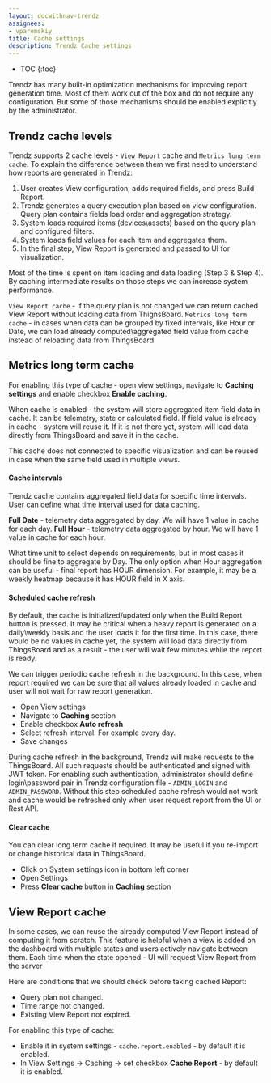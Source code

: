 ```yaml
---
layout: docwithnav-trendz
assignees:
- vparomskiy
title: Cache settings
description: Trendz Cache settings 
---
```


* TOC
{:toc}

Trendz has many built-in optimization mechanisms for improving report generation time. Most of them work out of the box 
and do not require any configuration. But some of those mechanisms should be enabled explicitly by the administrator.

## Trendz cache levels

Trendz supports 2 cache levels - `View Report` cache and `Metrics long term cache`. To explain the difference between them 
we first need to understand how reports are generated in Trendz:

1. User creates View configuration, adds required fields, and press Build Report.
2. Trendz generates a query execution plan based on view configuration. Query plan contains fields load order and aggregation strategy.
3. System loads required items (devices\assets) based on the query plan and configured filters.
4. System loads field values for each item and aggregates them.
5. In the final step, View Report is generated and passed to UI for visualization.

Most of the time is spent on item loading and data loading (Step 3 & Step 4). By caching intermediate results on those steps we can increase system performance.

`View Report cache` - if the query plan is not changed we can return cached View Report without loading data from ThignsBoard.
`Metrics long term cache` - in cases when data can be grouped by fixed intervals, like Hour or Date, we can load already computed\aggregated field 
value from cache instead of reloading data from ThingsBoard. 

## Metrics long term cache

For enabling this type of cache - open view settings, navigate to **Caching settings** and enable checkbox **Enable caching**.

When cache is enabled - the system will store aggregated item field data in cache. It can be telemetry, state or calculated field.
If field value is already in cache - system will reuse it. If it is not there yet, system will load data directly from ThingsBoard and save it in the cache.

This cache does not connected to specific visualization and can be reused in case when the same field used in multiple views. 

#### Cache intervals

Trendz cache contains aggregated field data for specific time intervals. User can define what time interval used for data caching.

**Full Date** - telemetry data aggregated by day. We will have 1 value in cache for each day.
**Full Hour** - telemetry data aggregated by hour. We will have 1 value in cache for each hour.

What time unit to select depends on requirements, but in most cases it should be fine to aggregate by Day. 
The only option when Hour aggregation can be useful - final report has HOUR dimension. For example, it may be a weekly heatmap because it has 
HOUR field in X axis. 

#### Scheduled cache refresh

By default, the cache is initialized/updated only when the Build Report button is pressed. It may be critical when a heavy 
report is generated on a daily\weekly basis and the user loads it for the first time. In this case, there would be no values 
in cache yet, the system will load data directly from ThingsBoard and as a result - the user will wait few minutes while the report is ready.

We can trigger periodic cache refresh in the background. In this case, when report required we can be sure that all values already loaded 
in cache and user will not wait for raw report generation.

* Open View settings
* Navigate to **Caching** section
* Enable checkbox **Auto refresh**
* Select refresh interval. For example every day.
* Save changes

During cache refresh in the background, Trendz will make requests to the ThingsBoard. All such requests should be authenticated and signed with JWT token.
For enabling such authentication, administrator should define login\password pair in Trendz configuration file - `ADMIN_LOGIN` and `ADMIN_PASSWORD`. 
Without this step scheduled cache refresh would not work and cache would be refreshed only when user request report from the UI or Rest API.

#### Clear cache

You can clear long term cache if required. It may be useful if you re-import or change historical data in ThingsBoard. 

* Click on System settings icon in bottom left corner
* Open Settings
* Press **Clear cache** button in **Caching** section 

## View Report cache

In some cases, we can reuse the already computed View Report instead of computing it from scratch. This feature is helpful 
when a view is added on the dashboard with multiple states and users actively navigate between them. Each time when the 
state opened - UI will request View Report from the server

Here are conditions that we should check before taking cached Report:

* Query plan not changed.
* Time range not changed.
* Existing View Report not expired.
 
For enabling this type of cache:

* Enable it in system settings - `cache.report.enabled` - by default it is enabled.
* In View Settings -> Caching -> set checkbox **Cache Report** - by default it is enabled.